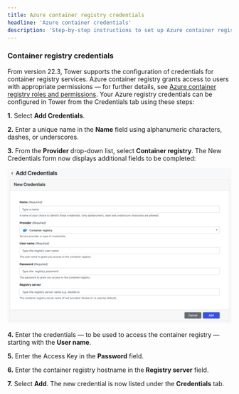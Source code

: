 ```yaml
---
title: Azure container registry credentials
headline: 'Azure container credentials'
description: 'Step-by-step instructions to set up Azure container registry credentials in Nextflow Tower.'
---
```


### Container registry credentials 

From version 22.3, Tower supports the configuration of credentials for container registry services. Azure container registry grants access to users with appropriate permissions — for further details, see [Azure container registry roles and permissions](https://learn.microsoft.com/en-us/azure/container-registry/container-registry-roles). Your Azure registry credentials can be configured in Tower from the Credentials tab using these steps:

**1.** Select **Add Credentials**. 

**2.** Enter a unique name in the **Name** field using alphanumeric characters, dashes, or underscores. 

**3.** From the **Provider** drop-down list, select **Container registry**. The New Credentials form now displays additional fields to be completed: 

![](_images/container_registry_credentials_blank.png)

**4.** Enter the credentials — to be used to access the container registry — starting with the **User name**.

**5.** Enter the Access Key in the **Password** field.

**6.** Enter the container registry hostname in the **Registry server** field.

**7.** Select **Add**. The new credential is now listed under the **Credentials** tab.